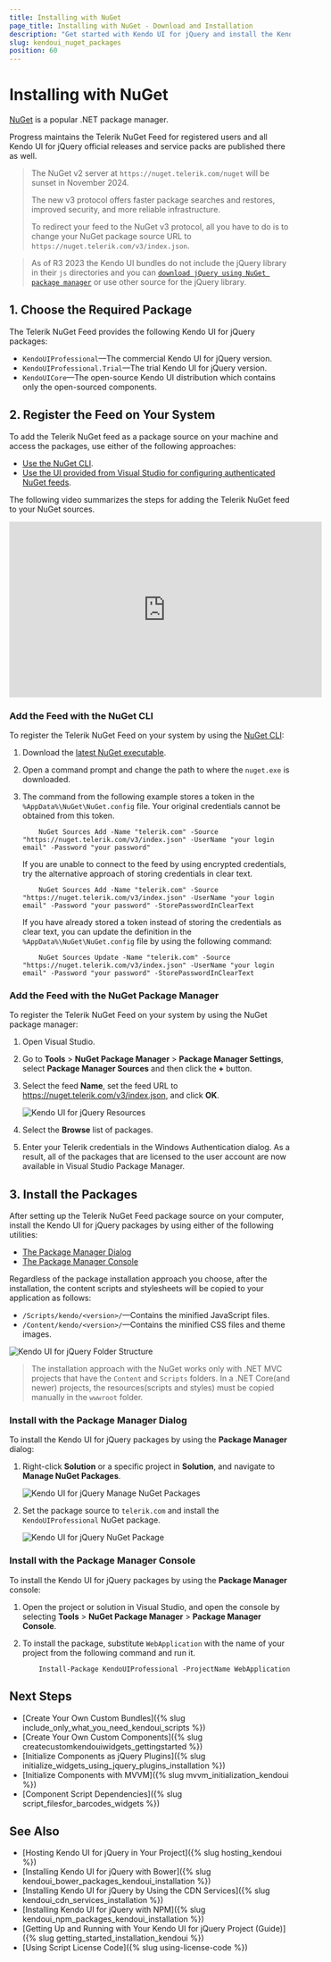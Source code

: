 ```yaml
---
title: Installing with NuGet
page_title: Installing with NuGet - Download and Installation 
description: "Get started with Kendo UI for jQuery and install the Kendo UI Professional or Kendo UI Core NuGet packages."
slug: kendoui_nuget_packages
position: 60
---
```


# Installing with NuGet

[NuGet](https://www.nuget.org) is a popular .NET package manager. 

Progress maintains the Telerik NuGet Feed for registered users and all Kendo UI for jQuery official releases and service packs are published there as well.

> The NuGet v2 server at `https://nuget.telerik.com/nuget` will be sunset in November 2024.
>
> The new v3 protocol offers faster package searches and restores, improved security, and more reliable infrastructure.
>
> To redirect your feed to the NuGet v3 protocol, all you have to do is to change your NuGet package source URL to `https://nuget.telerik.com/v3/index.json`.

> As of R3 2023 the Kendo UI bundles do not include the jQuery library in their `js` directories and you can [`download jQuery using NuGet package manager`](https://subscription.packtpub.com/book/web-development/9781782173113/1/ch01lvl1sec12/using-nuget-package-manager-to-download-jquery) or use other source for the jQuery library.

## 1. Choose the Required Package

The Telerik NuGet Feed provides the following Kendo UI for jQuery packages:

* `KendoUIProfessional`&mdash;The commercial Kendo UI for jQuery version.
* `KendoUIProfessional.Trial`&mdash;The trial Kendo UI for jQuery version.
* `KendoUICore`&mdash;The open-source Kendo UI distribution which contains only the open-sourced components.

## 2. Register the Feed on Your System

To add the Telerik NuGet feed as a package source on your machine and access the packages, use either of the following approaches:

* [Use the NuGet CLI](#add-the-feed-with-the-nuget-cli).
* [Use the UI provided from Visual Studio for configuring authenticated NuGet feeds](#add-the-feed-with-the-nuget-package-manager).

The following video summarizes the steps for adding the Telerik NuGet feed to your NuGet sources.

<iframe width="560" height="315" src="https://www.youtube.com/embed/c3m_BLMXNDk" frameborder="0" allow="accelerometer; autoplay; encrypted-media; gyroscope; picture-in-picture" allowfullscreen></iframe>

### Add the Feed with the NuGet CLI

To register the Telerik NuGet Feed on your system by using the [NuGet CLI](http://docs.nuget.org/consume/Command-Line-Reference):

1. Download the [latest NuGet executable](https://dist.nuget.org/win-x86-commandline/latest/nuget.exe).
1. Open a command prompt and change the path to where the `nuget.exe` is downloaded.
1. The command from the following example stores a token in the `%AppData%\NuGet\NuGet.config` file. Your original credentials cannot be obtained from this token.

    ```
        NuGet Sources Add -Name "telerik.com" -Source "https://nuget.telerik.com/v3/index.json" -UserName "your login email" -Password "your password"
    ```

    If you are unable to connect to the feed by using encrypted credentials, try the alternative approach of storing credentials in clear text.

    ```
        NuGet Sources Add -Name "telerik.com" -Source "https://nuget.telerik.com/v3/index.json" -UserName "your login email" -Password "your password" -StorePasswordInClearText
    ```

    If you have already stored a token instead of storing the credentials as clear text, you can update the definition in the `%AppData%\NuGet\NuGet.config` file by using the following command:

    ```
        NuGet Sources Update -Name "telerik.com" -Source "https://nuget.telerik.com/v3/index.json" -UserName "your login email" -Password "your password" -StorePasswordInClearText
    ```

### Add the Feed with the NuGet Package Manager

To register the Telerik NuGet Feed on your system by using the NuGet package manager: 

1. Open Visual Studio.
1. Go to **Tools** > **NuGet Package Manager** > **Package Manager Settings**, select **Package Manager Sources** and then click the **+** button.
1. Select the feed **Name**, set the feed URL to https://nuget.telerik.com/v3/index.json, and click **OK**.

    ![Kendo UI for jQuery Resources](../../images/add-nuget-package-source.png)

1. Select the **Browse** list of packages.
1. Enter your Telerik credentials in the Windows Authentication dialog. As a result, all of the packages that are licensed to the user account are now available in Visual Studio Package Manager.

## 3. Install the Packages

After setting up the Telerik NuGet Feed package source on your computer, install the Kendo UI for jQuery packages by using either of the following utilities:

* [The Package Manager Dialog](#install-with-the-package-manager-dialog)
* [The Package Manager Console](#install-with-the-package-manager-console)

Regardless of the package installation approach you choose, after the installation, the content scripts and stylesheets will be copied to your application as follows:

* `/Scripts/kendo/<version>/`&mdash;Contains the minified JavaScript files.
* `/Content/kendo/<version>/`&mdash;Contains the minified CSS files and theme images.

![Kendo UI for jQuery Folder Structure](../../images/kendo-folder-structure.png)

> The installation approach with the NuGet works only with .NET MVC projects that have the `Content` and `Scripts` folders. In a .NET Core(and newer) projects, the resources(scripts and styles) must be copied manually in the `wwwroot` folder.

### Install with the Package Manager Dialog

To install the Kendo UI for jQuery packages by using the **Package Manager** dialog:  

1. Right-click **Solution** or a specific project in **Solution**, and navigate to **Manage NuGet Packages**.

    ![Kendo UI for jQuery Manage NuGet Packages](../../images/manage-nuget-packages.png)

1. Set the package source to `telerik.com` and install the `KendoUIProfessional` NuGet package.

    ![Kendo UI for jQuery NuGet Package](../../images/kendo-ui-package.png)

### Install with the Package Manager Console

To install the Kendo UI for jQuery packages by using the **Package Manager** console:

1. Open the project or solution in Visual Studio, and open the console by selecting **Tools** > **NuGet Package Manager** > **Package Manager Console**.
1. To install the package, substitute `WebApplication` with the name of your project from the following command and run it.

    ```
        Install-Package KendoUIProfessional -ProjectName WebApplication
    ```

## Next Steps

* [Create Your Own Custom Bundles]({% slug include_only_what_you_need_kendoui_scripts %})
* [Create Your Own Custom Components]({% slug createcustomkendouiwidgets_gettingstarted %})
* [Initialize Components as jQuery Plugins]({% slug initialize_widgets_using_jquery_plugins_installation %})
* [Initialize Components with MVVM]({% slug mvvm_initialization_kendoui %})
* [Component Script Dependencies]({% slug script_filesfor_barcodes_widgets %})

## See Also

* [Hosting Kendo UI for jQuery in Your Project]({% slug hosting_kendoui %})
* [Installing Kendo UI for jQuery with Bower]({% slug kendoui_bower_packages_kendoui_installation %})
* [Installing Kendo UI for jQuery by Using the CDN Services]({% slug kendoui_cdn_services_installation %})
* [Installing Kendo UI for jQuery with NPM]({% slug kendoui_npm_packages_kendoui_installation %})
* [Getting Up and Running with Your Kendo UI for jQuery Project (Guide)]({% slug getting_started_installation_kendoui %})
* [Using Script License Code]({% slug using-license-code %})

